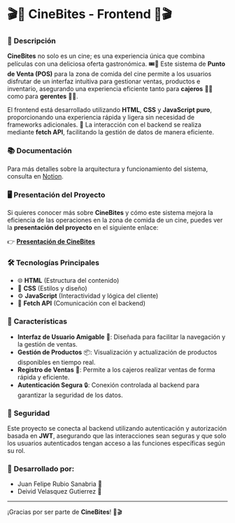 # 🎬🍿 **CineBites - Frontend** 🍿🎬

### 📝 **Descripción**

**CineBites** no solo es un cine; es una experiencia única que combina películas con una deliciosa oferta gastronómica. 🎟️🍔 Este sistema de **Punto de Venta (POS)** para la zona de comida del cine permite a los usuarios disfrutar de un interfaz intuitiva para gestionar ventas, productos e inventario, asegurando una experiencia eficiente tanto para **cajeros** 👨‍💳 como para **gerentes** 👨‍💼.

El frontend está desarrollado utilizando **HTML**, **CSS** y **JavaScript puro**, proporcionando una experiencia rápida y ligera sin necesidad de frameworks adicionales. 📄 La interacción con el backend se realiza mediante **fetch API**, facilitando la gestión de datos de manera eficiente.

### 📚 **Documentación**

Para más detalles sobre la arquitectura y funcionamiento del sistema, consulta en <a href="https://wind-evening-0e9.notion.site/CineBites-Frontend-113a725d261f8099a83fc18cee8768eb?pvs=4" target="_blank">Notion</a>.

### 🖥️ **Presentación del Proyecto**

Si quieres conocer más sobre **CineBites** y cómo este sistema mejora la eficiencia de las operaciones en la zona de comida de un cine, puedes ver la **presentación del proyecto** en el siguiente enlace:

👉 [**Presentación de CineBites**](https://www.canva.com/design/DAGS-xzBY4k/kMcvkBwIu01H4VQ7shahhA/edit)

### 🛠️ **Tecnologías Principales**

- 🌐 **HTML** (Estructura del contenido)
- 🎨 **CSS** (Estilos y diseño)
- ⚙️ **JavaScript** (Interactividad y lógica del cliente)
- 📡 **Fetch API** (Comunicación con el backend)

### 🎯 **Características**

- **Interfaz de Usuario Amigable** 👥: Diseñada para facilitar la navegación y la gestión de ventas.
- **Gestión de Productos** 📦: Visualización y actualización de productos disponibles en tiempo real.
- **Registro de Ventas** 🧾: Permite a los cajeros realizar ventas de forma rápida y eficiente.
- **Autenticación Segura** 🔒: Conexión controlada al backend para garantizar la seguridad de los datos.

### 🔑 **Seguridad**

Este proyecto se conecta al backend utilizando autenticación y autorización basada en **JWT**, asegurando que las interacciones sean seguras y que solo los usuarios autenticados tengan acceso a las funciones específicas según su rol.

### 👥 **Desarrollado por:**

- Juan Felipe Rubio Sanabria 🌟
- Deivid Velasquez Gutierrez 🌟

---

¡Gracias por ser parte de **CineBites**! 🍿🎬
